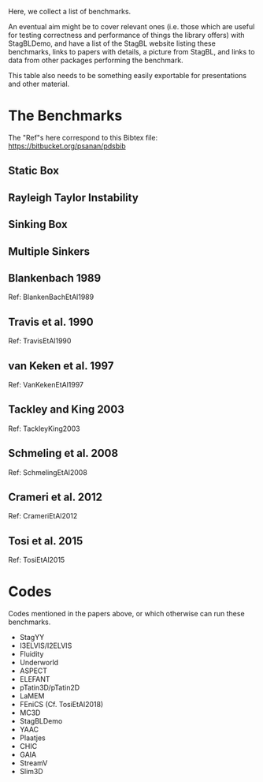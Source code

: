 Here, we collect a list of benchmarks.

An eventual aim might be to cover relevant ones (i.e. those which are useful for 
testing correctness and performance of things the library offers) with StagBLDemo,
and have a list of the StagBL website listing these benchmarks, links to papers with details,
a picture from StagBL, and links to data from other packages performing the benchmark.

This table also needs to be something easily exportable for presentations and other material.

# The Benchmarks
The "Ref"s here correspond to this Bibtex file: https://bitbucket.org/psanan/pdsbib

## Static Box

## Rayleigh Taylor Instability

## Sinking Box

## Multiple Sinkers

## Blankenbach 1989
Ref: BlankenBachEtAl1989

## Travis et al. 1990
Ref: TravisEtAl1990

## van Keken et al. 1997
Ref: VanKekenEtAl1997

## Tackley and King 2003
Ref: TackleyKing2003

## Schmeling et al. 2008
Ref: SchmelingEtAl2008

## Crameri et al. 2012
Ref: CrameriEtAl2012

## Tosi et al. 2015
Ref: TosiEtAl2015

# Codes
Codes mentioned in the papers above, or which otherwise can run these benchmarks.

 - StagYY
 - I3ELVIS/I2ELVIS
 - Fluidity
 - Underworld
 - ASPECT
 - ELEFANT
 - pTatin3D/pTatin2D
 - LaMEM
 - FEniCS (Cf. TosiEtAl2018)
 - MC3D
 - StagBLDemo
 - YAAC
 - Plaatjes
 - CHIC
 - GAIA
 - StreamV
 - Slim3D
